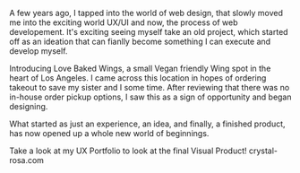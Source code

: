 A few years ago, I tapped into the world of web design, that slowly moved me into the exciting world UX/UI and now, the process of web developement. It's exciting seeing myself take an old project, which started off as an ideation that can fianlly become something I can execute and develop myself.

Introducing Love Baked Wings, a small Vegan friendly Wing spot in the heart of Los Angeles. I came across this location in hopes of ordering takeout to save my sister and I some time. After reviewing that there was no in-house order pickup options, I saw this as a sign of opportunity and began designing.

What started as just an experience, an idea, and finally, a finished product, has now opened up a whole new world of beginnings.


Take a look at my UX Portfolio to look at the final Visual Product! 
crystal-rosa.com
